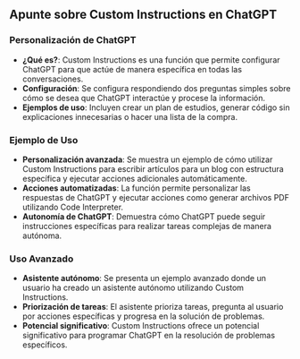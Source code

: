 ## Apunte sobre Custom Instructions en ChatGPT

### Personalización de ChatGPT

- **¿Qué es?**: Custom Instructions es una función que permite configurar ChatGPT para que actúe de manera específica en todas las conversaciones.
- **Configuración**: Se configura respondiendo dos preguntas simples sobre cómo se desea que ChatGPT interactúe y procese la información.
- **Ejemplos de uso**: Incluyen crear un plan de estudios, generar código sin explicaciones innecesarias o hacer una lista de la compra.

### Ejemplo de Uso

- **Personalización avanzada**: Se muestra un ejemplo de cómo utilizar Custom Instructions para escribir artículos para un blog con estructura específica y ejecutar acciones adicionales automáticamente.
- **Acciones automatizadas**: La función permite personalizar las respuestas de ChatGPT y ejecutar acciones como generar archivos PDF utilizando Code Interpreter.
- **Autonomía de ChatGPT**: Demuestra cómo ChatGPT puede seguir instrucciones específicas para realizar tareas complejas de manera autónoma.

### Uso Avanzado

- **Asistente autónomo**: Se presenta un ejemplo avanzado donde un usuario ha creado un asistente autónomo utilizando Custom Instructions.
- **Priorización de tareas**: El asistente prioriza tareas, pregunta al usuario por acciones específicas y progresa en la solución de problemas.
- **Potencial significativo**: Custom Instructions ofrece un potencial significativo para programar ChatGPT en la resolución de problemas específicos.